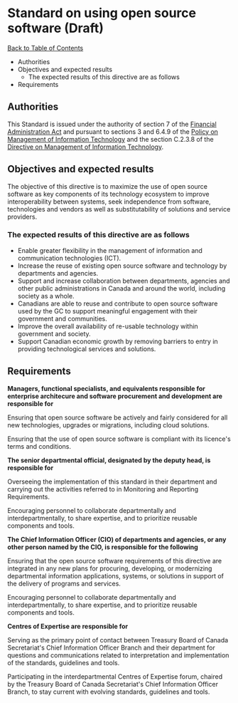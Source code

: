 # Standard on using open source software (Draft)

[Back to Table of Contents](../../README.md#english-content)

* Authorities
* Objectives and expected results
  * The expected results of this directive are as follows
* Requirements

## Authorities

This Standard is issued under the authority of section 7 of the [Financial Administration Act](https://laws-lois.justice.gc.ca/eng/acts/f-11/) and pursuant to sections 3 and 6.4.9 of the [Policy on Management of Information Technology](https://www.tbs-sct.gc.ca/pol/doc-eng.aspx?id=12755) and the section C.2.3.8 of the [Directive on Management of Information Technology](https://www.tbs-sct.gc.ca/pol/doc-eng.aspx?id=15249#claC.2.3.8).

## Objectives and expected results

The objective of this directive is to maximize the use of open source software as key components of its technology ecosystem to improve interoperability between systems, seek independence from software, technologies and vendors as well as substitutability of solutions and service providers.

### The expected results of this directive are as follows

* Enable greater flexibility in the management of information and communication technologies (ICT).
* Increase the reuse of existing open source software and technology by departments and agencies.
* Support and increase collaboration between departments, agencies and other public administrations in Canada and around the world, including society as a whole.
* Canadians are able to reuse and contribute to open source software used by the GC to support meaningful engagement with their government and communities.
* Improve the overall availability of re-usable technology within government and society.
* Support Canadian economic growth by removing barriers to entry in providing technological services and solutions.

## Requirements

**Managers, functional specialists, and equivalents responsible for enterprise architecure and software procurement and development are responsible for**

Ensuring that open source software be actively and fairly considered for all new technologies, upgrades or migrations, including cloud solutions.

Ensuring that the use of open source software is compliant with its licence's terms and conditions.

**The senior departmental official, designated by the deputy head, is responsible for**

Overseeing the implementation of this standard in their department and carrying out the activities referred to in Monitoring and Reporting Requirements.

Encouraging personnel to collaborate departmentally and interdepartmentally, to share expertise, and to prioritize reusable components and tools.

**The Chief Information Officer (CIO) of departments and agencies, or any other person named by the CIO, is responsible for the following**

Ensuring that the open source software requirements of this directive are integrated in any new plans for procuring, developing, or modernizing departmental information applications, systems, or solutions in support of the delivery of programs and services.

Encouraging personnel to collaborate departmentally and interdepartmentally, to share expertise, and to prioritize reusable components and tools.

**Centres of Expertise are responsible for**

Serving as the primary point of contact between Treasury Board of Canada Secretariat's Chief Information Officer Branch and their department for questions and communications related to interpretation and implementation of the standards, guidelines and tools.

Participating in the interdepartmental Centres of Expertise forum, chaired by the Treasury Board of Canada Secretariat's Chief Information Officer Branch, to stay current with evolving standards, guidelines and tools.
